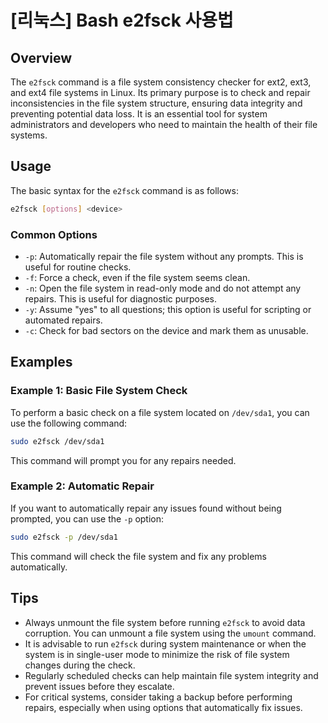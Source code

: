 # [리눅스] Bash e2fsck 사용법

## Overview
The `e2fsck` command is a file system consistency checker for ext2, ext3, and ext4 file systems in Linux. Its primary purpose is to check and repair inconsistencies in the file system structure, ensuring data integrity and preventing potential data loss. It is an essential tool for system administrators and developers who need to maintain the health of their file systems.

## Usage
The basic syntax for the `e2fsck` command is as follows:

```bash
e2fsck [options] <device>
```

### Common Options
- `-p`: Automatically repair the file system without any prompts. This is useful for routine checks.
- `-f`: Force a check, even if the file system seems clean.
- `-n`: Open the file system in read-only mode and do not attempt any repairs. This is useful for diagnostic purposes.
- `-y`: Assume "yes" to all questions; this option is useful for scripting or automated repairs.
- `-c`: Check for bad sectors on the device and mark them as unusable.

## Examples

### Example 1: Basic File System Check
To perform a basic check on a file system located on `/dev/sda1`, you can use the following command:

```bash
sudo e2fsck /dev/sda1
```

This command will prompt you for any repairs needed.

### Example 2: Automatic Repair
If you want to automatically repair any issues found without being prompted, you can use the `-p` option:

```bash
sudo e2fsck -p /dev/sda1
```

This command will check the file system and fix any problems automatically.

## Tips
- Always unmount the file system before running `e2fsck` to avoid data corruption. You can unmount a file system using the `umount` command.
- It is advisable to run `e2fsck` during system maintenance or when the system is in single-user mode to minimize the risk of file system changes during the check.
- Regularly scheduled checks can help maintain file system integrity and prevent issues before they escalate.
- For critical systems, consider taking a backup before performing repairs, especially when using options that automatically fix issues.